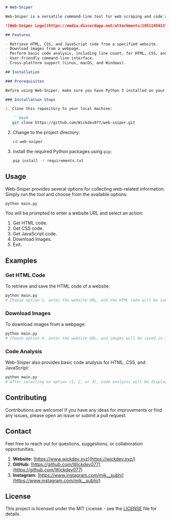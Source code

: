 ```markdown
# Web-Sniper

Web-Sniper is a versatile command-line tool for web scraping and code analysis. It allows you to easily retrieve HTML, CSS, and JavaScript code from websites, download images, and perform basic code analysis. Whether you're a developer looking to examine the code of a web page or need to collect assets for a project, Web-Sniper has got you covered.

![Web-Sniper Logo](https://media.discordapp.net/attachments/1051148413749706782/1159194048809140244/image.png?ex=65302296&is=651dad96&hm=c52ef05959efd1ebe141b27228ff9a2a6eb40f9288e98515f98ba2d93b680290&=&width=961&height=675)

## Features

- Retrieve HTML, CSS, and JavaScript code from a specified website.
- Download images from a webpage.
- Perform basic code analysis, including line count, for HTML, CSS, and JavaScript.
- User-friendly command-line interface.
- Cross-platform support (Linux, macOS, and Windows).

## Installation

### Prerequisites

Before using Web-Sniper, make sure you have Python 3 installed on your system.

### Installation Steps

1. Clone this repository to your local machine:

   ```bash
   git clone https://github.com/Wickdev077/web-sniper.git
   ```

2. Change to the project directory:

   ```bash
   cd web-sniper
   ```

3. Install the required Python packages using `pip`:

   ```bash
   pip install -r requirements.txt
   ```

## Usage

Web-Sniper provides several options for collecting web-related information. Simply run the tool and choose from the available options:

```bash
python main.py
```

You will be prompted to enter a website URL and select an action:

1. Get HTML code.
2. Get CSS code.
3. Get JavaScript code.
4. Download Images.
5. Exit.

## Examples

### Get HTML Code

To retrieve and save the HTML code of a website:

```bash
python main.py
# Choose option 1, enter the website URL, and the HTML code will be saved in the 'html_codes' folder.
```

### Download Images

To download images from a webpage:

```bash
python main.py
# Choose option 4, enter the website URL, and images will be saved in the 'images' folder.
```

### Code Analysis

Web-Sniper also provides basic code analysis for HTML, CSS, and JavaScript:

```bash
python main.py
# After selecting an option (1, 2, or 3), code analysis will be displayed, including the line count.
```

## Contributing

Contributions are welcome! If you have any ideas for improvements or find any issues, please open an issue or submit a pull request.

## Contact

Feel free to reach out for questions, suggestions, or collaboration opportunities.

1. **Website:** [https://www.wickdev.xyz](https://wickdev.xyz/)
2. **GitHub:** [https://github.com/Wickdev077](https://github.com/Wickdev077)
3. **Instagram:** [https://www.instagram.com/mik__subhi](https://www.instagram.com/mik__subhi/)

## License

This project is licensed under the MIT License - see the [LICENSE](LICENSE) file for details.